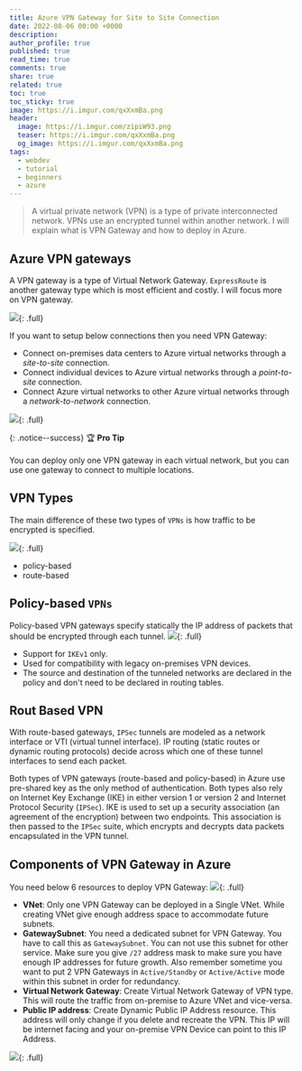 ```yaml
---
title: Azure VPN Gateway for Site to Site Connection
date: 2022-08-06 00:00 +0000
description:
author_profile: true
published: true
read_time: true
comments: true
share: true
related: true
toc: true
toc_sticky: true
image: https://i.imgur.com/qxXxmBa.png
header:
  image: https://i.imgur.com/zipiW93.png
  teaser: https://i.imgur.com/qxXxmBa.png
  og_image: https://i.imgur.com/qxXxmBa.png
tags:
  - webdev
  - tutorial
  - beginners
  - azure
---
```


> A virtual private network (VPN) is a type of private interconnected network. VPNs use an encrypted tunnel within another network. I will explain what is VPN Gateway and how to deploy in Azure.

## Azure VPN gateways

A VPN gateway is a type of Virtual Network Gateway. `ExpressRoute` is another gateway type which is most efficient and costly. I will focus more on VPN gateway.

![](https://i.imgur.com/LXoNdle.png){: .full}

If you want to setup below connections then you need VPN Gateway:

- Connect on-premises data centers to Azure virtual networks through a _site-to-site_ connection.
- Connect individual devices to Azure virtual networks through a _point-to-site_ connection.
- Connect Azure virtual networks to other Azure virtual networks through a _network-to-network_ connection.

![](https://i.imgur.com/5ChrRwG.png){: .full}

{: .notice--success}
🏆 **Pro Tip** \
\
You can deploy only one VPN gateway in each virtual network, but you can use one gateway to connect to multiple locations.

## VPN Types

The main difference of these two types of `VPNs` is how traffic to be encrypted is specified.

![](https://i.imgur.com/9gsqcHn.png){: .full}

- policy-based
- route-based

## Policy-based `VPNs`

Policy-based VPN gateways specify statically the IP address of packets that should be encrypted through each tunnel.
![](https://i.imgur.com/veC2bks.png){: .full}

- Support for `IKEv1` only.
- Used for compatibility with legacy on-premises VPN devices.
- The source and destination of the tunneled networks are declared in the policy and don't need to be declared in routing tables.

## Rout Based VPN

With route-based gateways, `IPSec` tunnels are modeled as a network interface or VTI (virtual tunnel interface). IP routing (static routes or dynamic routing protocols) decide across which one of these tunnel interfaces to send each packet.

Both types of VPN gateways (route-based and policy-based) in Azure use pre-shared key as the only method of authentication. Both types also rely on Internet Key Exchange (IKE) in either version 1 or version 2 and Internet Protocol Security (`IPSec`). IKE is used to set up a security association (an agreement of the encryption) between two endpoints. This association is then passed to the `IPSec` suite, which encrypts and decrypts data packets encapsulated in the VPN tunnel.

## Components of VPN Gateway in Azure

You need below 6 resources to deploy VPN Gateway:
![](https://i.imgur.com/40PIjPB.png){: .full}

- **VNet**: Only one VPN Gateway can be deployed in a Single VNet. While creating VNet give enough address space to accommodate future subnets.
- **GatewaySubnet**: You need a dedicated subnet for VPN Gateway. You have to call this as `GatewaySubnet`. You can not use this subnet for other service. Make sure you give `/27` address mask to make sure you have enough IP addresses for future growth. Also remember sometime you want to put 2 VPN Gateways in `Active/Standby` or `Active/Active` mode within this subnet in order for redundancy.
- **Virtual Network Gateway**: Create Virtual Network Gateway of VPN type. This will route the traffic from on-premise to Azure VNet and vice-versa.
- **Public IP address**: Create Dynamic Public IP Address resource. This address will only change if you delete and recreate the VPN. This IP will be internet facing and your on-premise VPN Device can point to this IP Address.

![](https://i.imgur.com/mV537mU.png){: .full}
